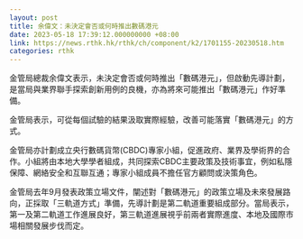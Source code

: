 ```yaml
---
layout: post
title: 余偉文：未決定會否或何時推出數碼港元
date: 2023-05-18 17:39:12.000000000 +08:00
link: https://news.rthk.hk/rthk/ch/component/k2/1701155-20230518.htm
categories: rthk
---
```


金管局總裁余偉文表示，未決定會否或何時推出「數碼港元」，但啟動先導計劃，是當局與業界聯手探索創新用例的良機，亦為將來可能推出「數碼港元」作好準備。

金管局表示，可從每個試驗的結果汲取實際經驗，改善可能落實「數碼港元」的方式。

金管局亦計劃成立央行數碼貨幣(CBDC)專家小組，促進政府、業界及學術界的合作。小組將由本地大學學者組成，共同探索CBDC主要政策及技術事宜，例如私隱保障、網絡安全和互聯互通；專家小組成員不擔任官方顧問或決策角色。

金管局去年9月發表政策立場文件，闡述對「數碼港元」的政策立場及未來發展路向，正採取「三軌道方式」準備，先導計劃是第二軌道重要組成部分。當局表示，第一及第二軌道工作進展良好，第三軌道進展視乎前兩者實際進度、本地及國際市場相關發展步伐而定。
